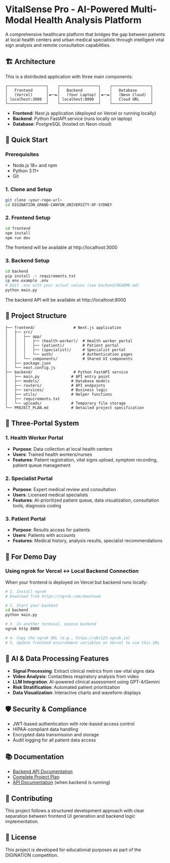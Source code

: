 # VitalSense Pro - AI-Powered Multi-Modal Health Analysis Platform

A comprehensive healthcare platform that bridges the gap between patients at local health centers and urban medical specialists through intelligent vital sign analysis and remote consultation capabilities.

## 🏗️ Architecture

This is a distributed application with three main components:

```
┌─────────────────┐    ┌─────────────────┐    ┌─────────────────┐
│   Frontend      │    │   Backend       │    │   Database      │
│   (Vercel)      │◄──►│   (Your Laptop) │◄──►│   (Neon Cloud)  │
│ localhost:3000  │    │ localhost:8000  │    │   Cloud URL     │
└─────────────────┘    └─────────────────┘    └─────────────────┘
```

- **Frontend**: Next.js application (deployed on Vercel or running locally)
- **Backend**: Python FastAPI service (runs locally on laptop)
- **Database**: PostgreSQL (hosted on Neon cloud)

## 🚀 Quick Start

### Prerequisites

- Node.js 18+ and npm
- Python 3.11+
- Git

### 1. Clone and Setup

```bash
git clone <your-repo-url>
cd DIGINATION_GRAND-CANYON_UNIVERSITY-OF-SYDNEY
```

### 2. Frontend Setup

```bash
cd frontend
npm install
npm run dev
```

The frontend will be available at http://localhost:3000

### 3. Backend Setup

```bash
cd backend
pip install -r requirements.txt
cp env.example .env
# Edit .env with your actual values (see backend/README.md)
python main.py
```

The backend API will be available at http://localhost:8000

## 📁 Project Structure

```
├── frontend/                 # Next.js application
│   ├── src/
│   │   ├── app/
│   │   │   ├── (health-worker)/  # Health worker portal
│   │   │   ├── (patient)/        # Patient portal  
│   │   │   ├── (specialist)/     # Specialist portal
│   │   │   └── auth/             # Authentication pages
│   │   └── components/           # Shared UI components
│   ├── package.json
│   └── next.config.js
├── backend/                  # Python FastAPI service
│   ├── main.py              # API entry point
│   ├── models/              # Database models
│   ├── routers/             # API endpoints
│   ├── services/            # Business logic
│   ├── utils/               # Helper functions
│   ├── requirements.txt
│   └── uploads/             # Temporary file storage
└── PROJECT_PLAN.md          # Detailed project specification
```

## 🎯 Three-Portal System

### 1. Health Worker Portal
- **Purpose**: Data collection at local health centers
- **Users**: Trained health workers/nurses
- **Features**: Patient registration, vital signs upload, symptom recording, patient queue management

### 2. Specialist Portal  
- **Purpose**: Expert medical review and consultation
- **Users**: Licensed medical specialists
- **Features**: AI-prioritized patient queue, data visualization, consultation tools, diagnosis coding

### 3. Patient Portal
- **Purpose**: Results access for patients
- **Users**: Patients with accounts
- **Features**: Medical history, analysis results, specialist recommendations

## 🔧 For Demo Day

### Using ngrok for Vercel ↔ Local Backend Connection

When your frontend is deployed on Vercel but backend runs locally:

```bash
# 1. Install ngrok
# Download from https://ngrok.com/download

# 2. Start your backend
cd backend
python main.py

# 3. In another terminal, expose backend
ngrok http 8000

# 4. Copy the ngrok URL (e.g., https://abc123.ngrok.io)
# 5. Update frontend environment variables on Vercel to use this URL
```

## 🧠 AI & Data Processing Features

- **Signal Processing**: Extract clinical metrics from raw vital signs data
- **Video Analysis**: Contactless respiratory analysis from video
- **LLM Integration**: AI-powered clinical assessment using GPT-4/Gemini
- **Risk Stratification**: Automated patient prioritization
- **Data Visualization**: Interactive charts and waveform displays

## 🛡️ Security & Compliance

- JWT-based authentication with role-based access control
- HIPAA-compliant data handling
- Encrypted data transmission and storage
- Audit logging for all patient data access

## 📚 Documentation

- [Backend API Documentation](backend/README.md)
- [Complete Project Plan](PROJECT_PLAN.md)
- [API Documentation](http://localhost:8000/docs) (when backend is running)

## 🤝 Contributing

This project follows a structured development approach with clear separation between frontend UI generation and backend logic implementation.

## 📄 License

This project is developed for educational purposes as part of the DIGINATION competition.
